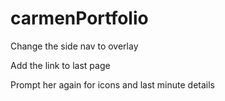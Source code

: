 # carmenPortfolio

Change the side nav to overlay

Add the link to last page

Prompt her again for icons and last minute details
